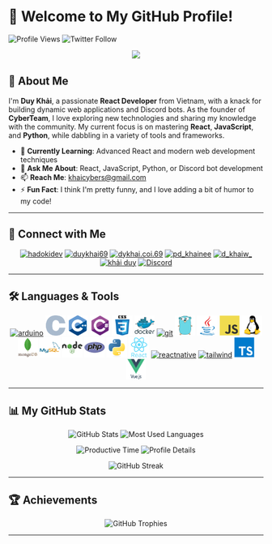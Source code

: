 # 👋 Welcome to My GitHub Profile!

![Profile Views](https://komarev.com/ghpvc/?username=khaicybers&label=Profile%20Views&color=0e75b6&style=flat)
![Twitter Follow](https://img.shields.io/twitter/follow/duykhai69?logo=twitter&style=for-the-badge)

<p align="center">
  <img src="https://readme-typing-svg.demolab.com?font=Fira+Code&pause=1000&color=F7ED1A&center=true&vCenter=true&width=435&lines=Hi%2C+I'm+Duy+Kh%E1%BA%A3i;React+Developer+from+Vietnam;Founder+of+PWSTEAM;Passionate+about+React+%26+Discord+Bots" />
</p>
<!-- <p><img align="right" src="https://cdn.dribbble.com/users/1162077/screenshots/3848914/programmer.gif" alt="Coding" width="300" /></p>
--- -->

## 🌟 About Me
I'm **Duy Khải**, a passionate **React Developer** from Vietnam, with a knack for building dynamic web applications and Discord bots. As the founder of **CyberTeam**, I love exploring new technologies and sharing my knowledge with the community. My current focus is on mastering **React**, **JavaScript**, and **Python**, while dabbling in a variety of tools and frameworks.

- 🌱 **Currently Learning**: Advanced React and modern web development techniques
- 💬 **Ask Me About**: React, JavaScript, Python, or Discord bot development
- 📫 **Reach Me**: [khaicybers@gmail.com](mailto:khaicybers@gmail.com)
- ⚡ **Fun Fact**: I think I'm pretty funny, and I love adding a bit of humor to my code!

---

## 🔗 Connect with Me

<p align="center">
  <a href="https://dev.to/hadokidev" target="_blank"><img src="https://raw.githubusercontent.com/rahuldkjain/github-profile-readme-generator/master/src/images/icons/Social/devto.svg" alt="hadokidev" height="30" width="40" /></a>
  <a href="https://twitter.com/duykhai69" target="_blank"><img src="https://raw.githubusercontent.com/rahuldkjain/github-profile-readme-generator/master/src/images/icons/Social/twitter.svg" alt="duykhai69" height="30" width="40" /></a>
  <a href="https://fb.com/dykhai.coi.69" target="_blank"><img src="https://raw.githubusercontent.com/rahuldkjain/github-profile-readme-generator/master/src/images/icons/Social/facebook.svg" alt="dykhai.coi.69" height="30" width="40" /></a>
  <a href="https://instagram.com/pd_khainee" target="_blank"><img src="https://raw.githubusercontent.com/rahuldkjain/github-profile-readme-generator/master/src/images/icons/Social/instagram.svg" alt="pd_khainee" height="30" width="40" /></a>
  <a href="https://www.youtube.com/c/d_khaiw_" target="_blank"><img src="https://raw.githubusercontent.com/rahuldkjain/github-profile-readme-generator/master/src/images/icons/Social/youtube.svg" alt="d_khaiw_" height="30" width="40" /></a>
  <a href="https://www.hackerrank.com/kh%E1%BA%A3i%20duy" target="_blank"><img src="https://raw.githubusercontent.com/rahuldkjain/github-profile-readme-generator/master/src/images/icons/Social/hackerrank.svg" alt="khải duy" height="30" width="40" /></a>
  <a href="https://discord.gg/5CY2grKu" target="_blank"><img src="https://raw.githubusercontent.com/rahuldkjain/github-profile-readme-generator/master/src/images/icons/Social/discord.svg" alt="Discord" height="30" width="40" /></a>
</p>

---

## 🛠️ Languages & Tools

<p align="center">
  <a href="https://www.arduino.cc/" target="_blank"><img src="https://cdn.worldvectorlogo.com/logos/arduino-1.svg" alt="arduino" width="40" height="40"/></a>
  <a href="https://www.cprogramming.com/" target="_blank"><img src="https://raw.githubusercontent.com/devicons/devicon/master/icons/c/c-original.svg" alt="c" width="40" height="40"/></a>
  <a href="https://www.w3schools.com/cpp/" target="_blank"><img src="https://raw.githubusercontent.com/devicons/devicon/master/icons/cplusplus/cplusplus-original.svg" alt="cplusplus" width="40" height="40"/></a>
  <a href="https://www.w3schools.com/cs/" target="_blank"><img src="https://raw.githubusercontent.com/devicons/devicon/master/icons/csharp/csharp-original.svg" alt="csharp" width="40" height="40"/></a>
  <a href="https://www.w3schools.com/css/" target="_blank"><img src="https://raw.githubusercontent.com/devicons/devicon/master/icons/css3/css3-original-wordmark.svg" alt="css3" width="40" height="40"/></a>
  <a href="https://www.docker.com/" target="_blank"><img src="https://raw.githubusercontent.com/devicons/devicon/master/icons/docker/docker-original-wordmark.svg" alt="docker" width="40" height="40"/></a>
  <a href="https://git-scm.com/" target="_blank"><img src="https://www.vectorlogo.zone/logos/git-scm/git-scm-icon.svg" alt="git" width="40" height="40"/></a>
  <a href="https://golang.org" target="_blank"><img src="https://raw.githubusercontent.com/devicons/devicon/master/icons/go/go-original.svg" alt="go" width="40" height="40"/></a>
  <a href="https://www.java.com" target="_blank"><img src="https://raw.githubusercontent.com/devicons/devicon/master/icons/java/java-original.svg" alt="java" width="40" height="40"/></a>
  <a href="https://developer.mozilla.org/en-US/docs/Web/JavaScript" target="_blank"><img src="https://raw.githubusercontent.com/devicons/devicon/master/icons/javascript/javascript-original.svg" alt="javascript" width="40" height="40"/></a>
  <a href="https://www.linux.org/" target="_blank"><img src="https://raw.githubusercontent.com/devicons/devicon/master/icons/linux/linux-original.svg" alt="linux" width="40" height="40"/></a>
  <a href="https://www.mongodb.com/" target="_blank"><img src="https://raw.githubusercontent.com/devicons/devicon/master/icons/mongodb/mongodb-original-wordmark.svg" alt="mongodb" width="40" height="40"/></a>
  <a href="https://www.mysql.com/" target="_blank"><img src="https://raw.githubusercontent.com/devicons/devicon/master/icons/mysql/mysql-original-wordmark.svg" alt="mysql" width="40" height="40"/></a>
  <a href="https://nodejs.org" target="_blank"><img src="https://raw.githubusercontent.com/devicons/devicon/master/icons/nodejs/nodejs-original-wordmark.svg" alt="nodejs" width="40" height="40"/></a>
  <a href="https://www.php.net" target="_blank"><img src="https://raw.githubusercontent.com/devicons/devicon/master/icons/php/php-original.svg" alt="php" width="40" height="40"/></a>
  <a href="https://www.python.org" target="_blank"><img src="https://raw.githubusercontent.com/devicons/devicon/master/icons/python/python-original.svg" alt="python" width="40" height="40"/></a>
  <a href="https://reactjs.org/" target="_blank"><img src="https://raw.githubusercontent.com/devicons/devicon/master/icons/react/react-original-wordmark.svg" alt="react" width="40" height="40"/></a>
  <a href="https://reactnative.dev/" target="_blank"><img src="https://reactnative.dev/img/header_logo.svg" alt="reactnative" width="40" height="40"/></a>
  <a href="https://tailwindcss.com/" target="_blank"><img src="https://www.vectorlogo.zone/logos/tailwindcss/tailwindcss-icon.svg" alt="tailwind" width="40" height="40"/></a>
  <a href="https://www.typescriptlang.org/" target="_blank"><img src="https://raw.githubusercontent.com/devicons/devicon/master/icons/typescript/typescript-original.svg" alt="typescript" width="40" height="40"/></a>
  <a href="https://vuejs.org/" target="_blank"><img src="https://raw.githubusercontent.com/devicons/devicon/master/icons/vuejs/vuejs-original-wordmark.svg" alt="vuejs" width="40" height="40"/></a>
</p>

---

## 📊 My GitHub Stats

<p align="center">
  <img src="http://github-profile-summary-cards.vercel.app/api/cards/stats?username=khaicybers&theme=discord_old_blurple" alt="GitHub Stats" />
  <img src="http://github-profile-summary-cards.vercel.app/api/cards/most-commit-language?username=khaicybers&theme=discord_old_blurple" alt="Most Used Languages" />
</p>

<p align="center">
  <img src="http://github-profile-summary-cards.vercel.app/api/cards/productive-time?username=khaicybers&theme=discord_old_blurple&utcOffset=8" alt="Productive Time" />
  <img src="http://github-profile-summary-cards.vercel.app/api/cards/profile-details?username=khaicybers&theme=discord_old_blurple" alt="Profile Details" />
</p>

<p align="center">
  <img src="https://github-readme-streak-stats.herokuapp.com/?user=khaicybers&theme=discord_old_blurple" alt="GitHub Streak" />
</p>

---

## 🏆 Achievements

<p align="center">
  <img src="https://github-profile-trophy.vercel.app/?username=khaicybers&theme=onedark&margin-w=15&margin-h=15" alt="GitHub Trophies" />
</p>

---

<!--## 📝 Blog Posts -->

<!-- BLOG-POST-LIST:START -->
<!-- BLOG-POST-LIST:END -->

